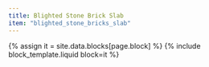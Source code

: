 ```yaml
---
title: Blighted Stone Brick Slab
item: "blighted_stone_bricks_slab"
---
```


{% assign it = site.data.blocks[page.block] %}
{% include block_template.liquid block=it %}

